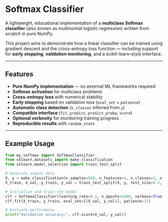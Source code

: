 # Softmax Classifier

A lightweight, educational implementation of a **multiclass Softmax classifier** (also known as multinomial logistic regression) written from scratch in pure NumPy.

This project aims to demonstrate how a linear classifier can be trained using gradient descent and the cross-entropy loss function — including support for **early stopping**, **validation monitoring**, and a scikit-learn–style interface.

---

## Features

- **Pure NumPy implementation** — no external ML frameworks required  
- **Softmax activation** for multiclass problems  
- **Cross-entropy loss** with numerical stability  
- **Early stopping** based on validation loss (`eval_set` + `patience`)  
- **Automatic class detection** (`n_classes` inferred from `y`)  
- **Compatible interface** (`fit`, `predict`, `predict_proba`, `score`)  
- **Optional verbosity** for monitoring training progress  
- **Reproducible results** with `random_state`

---

## Example Usage

```python
from my_softmax import SoftmaxClassifier
from sklearn.datasets import make_classification
from sklearn.model_selection import train_test_split

# Generate sample data
X, y = make_classification(n_samples=500, n_features=4, n_classes=3, n_informative=3, random_state=42)
X_train, X_val, y_train, y_val = train_test_split(X, y, test_size=0.2, random_state=42)

# Initialize and train the model
clf = SoftmaxClassifier(learning_rate=0.1, n_epochs=1000, verbose=True)
clf.fit(X_train, y_train, eval_set=[(X_val, y_val)], patience=15)

# Evaluate performance
print("Validation accuracy:", clf.score(X_val, y_val))
